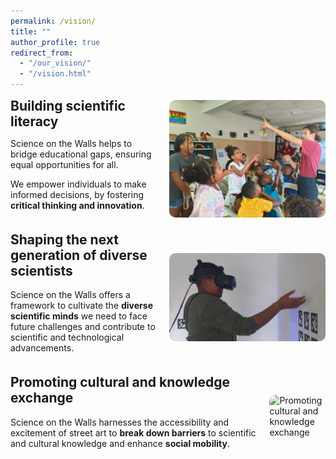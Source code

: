 ```yaml
---
permalink: /vision/
title: ""
author_profile: true
redirect_from: 
  - "/our_vision/"
  - "/vision.html"
---
```


<div style="display: flex; align-items: center; margin-bottom: 20px;">
  <div>
    <h2 style="margin-top: 0; margin-bottom: 10px;">Building scientific literacy</h2>
    <p>Science on the Walls helps to bridge educational gaps, ensuring equal opportunities for all.</p>
    <p>We empower individuals to make informed decisions, by fostering <strong>critical thinking and innovation</strong>.</p>
  </div>
  <img src="/images/vision/generation.jpeg" alt="Building scientific literacy" style="width: 250px; margin-left: 20px; border-radius: 10px;">
</div>

<div style="display: flex; align-items: center; margin-bottom: 20px;">
  <div>
    <h2 style="margin-top: 0;">Shaping the next generation of diverse scientists</h2>
    <p>Science on the Walls offers a framework to cultivate the <strong>diverse scientific minds</strong> we need to face future challenges and contribute to scientific and technological advancements.</p>
  </div>
  <img src="/images/vision/building_scientific_literacy.jpeg" alt="Shaping the next generation of diverse scientists" style="width: 250px; margin-left: 20px; border-radius: 10px;">
</div>

<div style="display: flex; align-items: center; margin-bottom: 20px;">
  <div>
    <h2 style="margin-top: 0;">Promoting cultural and knowledge exchange</h2>
    <p>Science on the Walls harnesses the accessibility and excitement of street art to <strong>break down barriers</strong> to scientific and cultural knowledge and enhance <strong>social mobility</strong>.</p>
  </div>
  <!-- <img src="/images/blog_posts/2024_summer_camp_ceramics.jpeg" alt="Promoting cultural and knowledge exchange" style="width: 250px; margin-left: 20px; border-radius: 10px;"> -->
  <img src="/images/vision/murial_pic.png" alt="Promoting cultural and knowledge exchange" style="width: 250px; margin-left: 20px; border-radius: 10px;">
</div>